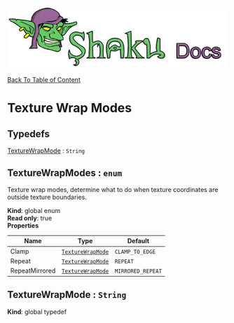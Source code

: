 ![Shaku JS](resources/logo-sm.png)

[Back To Table of Content](index.md)

# Texture Wrap Modes

## Typedefs

<dl>
<dt><a href="#TextureWrapMode">TextureWrapMode</a> : <code>String</code></dt>
<dd></dd>
</dl>

<a name="TextureWrapModes"></a>

## TextureWrapModes : <code>enum</code>
Texture wrap modes, determine what to do when texture coordinates are outside texture boundaries.

**Kind**: global enum  
**Read only**: true  
**Properties**

| Name | Type | Default |
| --- | --- | --- |
| Clamp | [<code>TextureWrapMode</code>](#TextureWrapMode) | <code>CLAMP_TO_EDGE</code> | 
| Repeat | [<code>TextureWrapMode</code>](#TextureWrapMode) | <code>REPEAT</code> | 
| RepeatMirrored | [<code>TextureWrapMode</code>](#TextureWrapMode) | <code>MIRRORED_REPEAT</code> | 

<a name="TextureWrapMode"></a>

## TextureWrapMode : <code>String</code>
**Kind**: global typedef  

